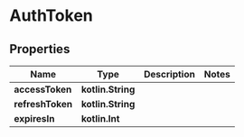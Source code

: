 
# AuthToken

## Properties
| Name | Type | Description | Notes |
| ------------ | ------------- | ------------- | ------------- |
| **accessToken** | **kotlin.String** |  |  |
| **refreshToken** | **kotlin.String** |  |  |
| **expiresIn** | **kotlin.Int** |  |  |



